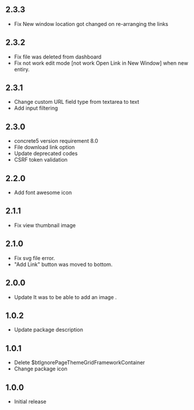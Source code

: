 ## 2.3.3
- Fix New window location got changed on re-arranging the links

## 2.3.2
- Fix file was deleted from dashboard
- Fix not work edit mode [not work Open Link in New Window] when new entiry.

## 2.3.1
- Change custom URL field type from textarea to text
- Add input filtering

## 2.3.0
- concrete5 version requirement 8.0
- File download link option
- Update deprecated codes
- CSRF token validation

## 2.2.0
- Add font awesome icon

## 2.1.1
- Fix view thumbnail image

## 2.1.0
- Fix svg file error.
- "Add Link" button was moved to bottom.

## 2.0.0
- Update It was to be able to add an image .

## 1.0.2
- Update package description

## 1.0.1
- Delete $btIgnorePageThemeGridFrameworkContainer
- Change package icon

## 1.0.0
- Initial release












